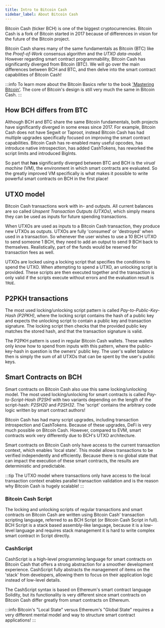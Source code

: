 ```yaml
---
title: Intro to Bitcoin Cash
sidebar_label: About Bitcoin Cash
---
```


Bitcoin Cash (ticker BCH) is one of the biggest cryptocurrencies. Bitcoin Cash is a fork of Bitcoin started in 2017 because of differences in vision for the future of the Bitcoin project.

Bitcoin Cash shares many of the same fundamentals as Bitcoin (BTC) like the *Proof-of-Work* consensus algorithm and the *UTXO data-model*. However regarding smart contract programmability, Bitcoin Cash has significantly diverged from Bitcoin (BTC). We will go over the main differences between BCH and BTC, and then delve into the smart contract capabilities of Bitcoin Cash!

:::info
To learn more about the Bitcoin Basics refer to the book ['Mastering Bitcoin'](https://github.com/bitcoinbook/bitcoinbook). The core of Bitcoin's design is still very much the same in Bitcoin Cash.
:::

## How BCH differs from BTC

Although BCH and BTC share the same Bitcoin fundamentals, both projects have significantly diverged in some ereas since 2017. For example, Bitcoin Cash does not have Segwit or Taproot, instead Bitcoin Cash has had multiple upgrades specifically focused on improving the smart contract capabilities. Bitcoin Cash has re-enabled many useful opcodes, has introduce native introspection, has added CashTokens, has reworked the script limits and introduced BigInts.

So part that **has** significantly diverged between BTC and BCH is the *virual machine* (VM), the environment in which smart contracts are evaluated. So the greatly improved VM specifically is what makes it possible to write powerful smart contracts on BCH in the first place!

## UTXO model
Bitcoin Cash transactions work with in- and outputs. All current balances are so called *Unspent Transaction Outputs (UTXOs)*, which simply means they can be used as inputs for future spending transactions.

When UTXOs are used as inputs to a Bitcoin Cash transaction, they produce new UTXOs as outputs. UTXOs are fully 'consumed' or 'destroyed' when used in a transaction. So whenever the user wishes to use a 10 BCH UTXO to send someone 1 BCH, they need to add an output to send 9 BCH back to themselves. Realistically, part of the funds would be reserved for transaction fees as well.

UTXOs are locked using a locking script that specifies the conditions to spend the UTXO. When attempting to spend a UTXO, an unlocking script is provided. These scripts are then executed together and the transaction is only valid if the scripts execute without errors and the evaluation result is `TRUE`.

## P2PKH transactions

The most used locking/unlocking script pattern is called *Pay-to-Public-Key-Hash (P2PKH)*, where the locking script contains the hash of a public key and expects the unlocking script to contain a public key and transaction signature. The locking script then checks that the provided public key matches the stored hash, and that the transaction signature is valid. 

The P2PKH pattern is used in regular Bitcoin Cash wallets. These wallets only know how to spend from inputs with this pattern, where the public-key-hash in question is the owners' public key. The user's wallet balance then is simply the sum of all UTXOs that can be spent by the user's public keys.

## Smart Contracts on BCH

Smart contracts on Bitcoin Cash also use this same locking/unlocking model. The most used locking/unlocking for smart contracts is called *Pay-to-Script-Hash (P2SH)* with two variants depending on the length of the script-hash: *P2SH20* and *P2SH32*. The 'script' contains the arbitrary code logic written by smart contract authors!

Bitcoin Cash has had many script upgrades, including transaction introspection and CashTokens. Because of these upgrades, DeFi is very much possible on Bitcoin Cash. However, compared to EVM, smart contracts work very differently due to BCH's UTXO architecture.

Smart contracts on Bitcoin Cash only have access to the current transaction context, which enables 'local state'. This model allows transactions to be verified independently and efficiently. Because there is no global state that can impact the execution of these smart contracts, the results are deterministic and predictable.

:::tip
The UTXO model where transactions only have access to the local transaction context enables parallel transaction validation and is the reason why Bitcoin Cash is hugely scalable!
:::

### Bitcoin Cash Script

The locking and unlocking scripts of regular transactions and smart contracts on Bitcoin Cash are written using Bitcoin Cash' transaction scripting language, referred to as BCH Script (or Bitcoin Cash Script in full). BCH Script is a stack based assembly-like language, because it is a low-level language and requires stack management it is hard to write complex smart contract in Script directly.

### CashScript

CashScript is a high-level programming language for smart contracts on Bitcoin Cash that offers a strong abstraction for a smoother development experience. CashScript fully abstracts the management of items on the 'stack' from developers, allowing them to focus on their application logic instead of low-level details.

The CashScript syntax is based on Ethereum's smart contract language Solidity, but its functionality is very different since smart contracts on Bitcoin Cash differ greatly from smart contracts on Ethereum.

:::info
Bitcoin's "Local State" versus Ethereum's "Global State" requires a very different mental model and way to structure smart contract applications!
:::
